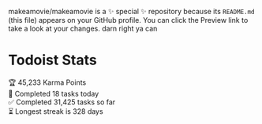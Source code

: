 makeamovie/makeamovie is a ✨ special ✨ repository because its `README.md` (this file) appears on your GitHub profile.
You can click the Preview link to take a look at your changes. darn right ya can

# Todoist Stats

<!-- TODO-IST:START -->
🏆  45,233 Karma Points           
🌸  Completed 18 tasks today           
✅  Completed 31,425 tasks so far           
⏳  Longest streak is 328 days
<!-- TODO-IST:END -->